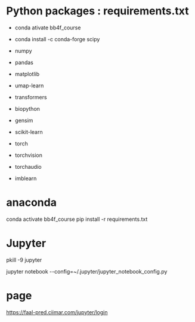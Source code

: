 # Python packages : requirements.txt
- conda ativate bb4f_course
- conda install -c conda-forge scipy

- numpy
- pandas
- matplotlib
- umap-learn
- transformers
- biopython
- gensim
- scikit-learn
- torch
- torchvision
- torchaudio
- imblearn

# anaconda
conda activate bb4f_course
pip install -r requirements.txt

# Jupyter
pkill -9 jupyter

jupyter notebook --config=~/.jupyter/jupyter_notebook_config.py


# page
https://faal-pred.ciimar.com/jupyter/login


